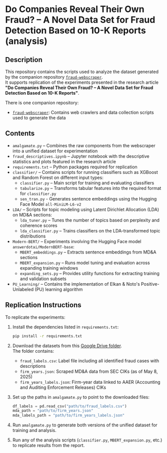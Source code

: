 # Do Companies Reveal Their Own Fraud? – A Novel Data Set for Fraud Detection Based on 10-K Reports (analysis)

## Description

This repository contains the scripts used to analyze the dataset generated by the companion repository [`fraud-webscraper`](https://github.com/your-username/fraud-webscraper).  
It supports replication of the experiments presented in the research article **"Do Companies Reveal Their Own Fraud? – A Novel Data Set for Fraud Detection Based on 10-K Reports"**.

There is one companion repository:

- [`fraud-webscraper`](https://github.com/aminmous/fraud-webscraper): Contains web crawlers and data collection scripts used to generate the data

## Contents

- `amalgamate.py` – Combines the raw components from the webscraper into a unified dataset for experimentation
- `fraud_descriptives.ipynb` – Jupyter notebook with the descriptive statistics and plots featured in the research article
- `requirements.txt` – Python packages required for replication
- `classifier/` – Contains scripts for running classifiers such as XGBoost and Random Forest on different input types:
  - `classifier.py` – Main script for training and evaluating classifiers
  - `tabularize.py` – Transforms tabular features into the required format for `classifier.py`
  - `sen_tran.py` - Generates sentence embeddings using the Hugging Face Model `all-MiniLM-L6-v2`
- `LDA/` – Scripts for topic modeling using Latent Dirichlet Allocation (LDA) on MD&A sections:
  - `lda_tuner.py` – Tunes the number of topics based on perplexity and coherence scores
  - `lda_classifier.py` – Trains classifiers on the LDA-transformed topic distributions
- `Modern-BERT/` – Experiments involving the Hugging Face model `answerdotai/ModernBERT-base`:
  - `MBERT_embeddings.py` – Extracts sentence embeddings from MD&A sections
  - `MBERT_expansion.py` – Runs model tuning and evaluation across expanding training windows
  - `expanding_sets.py` – Provides utility functions for extracting training and validation subsets
- `PU_Learning/` – Contains the implementation of Elkan & Noto's Positive-Unlabeled (PU) learning algorithm

## Replication Instructions

To replicate the experiments:

1. Install the dependencies listed in `requirements.txt`:

   ```bash
   pip install -r requirements.txt
   ```

2. Download the datasets from this [Google Drive folder](https://drive.google.com/drive/folders/1rjmY48Wy7ZsFDCCNnRm7GiTlKG-nWfjQ?usp=sharing).  
   The folder contains:
   - `fraud_labels.csv`: Label file including all identified fraud cases with descriptions
   - `firm_years.json`: Scraped MD&A data from SEC CIKs (as of May 8, 2025)
   - `firm_years_labels.json`: Firm-year data linked to AAER (Accounting and Auditing Enforcement Releases) CIKs

3. Set up the paths in `amalgamate.py` to point to the downloaded files:

   ```python
   df_labels = pd.read_csv("path/to/fraud_labels.csv")
   mda_path = "path/to/firm_years.json"
   mda_labels_path = "path/to/firm_years_labels.json"
   ```

4. Run `amalgamate.py` to generate both versions of the unified dataset for training and analysis.

5. Run any of the analysis scripts (`classifier.py`, `MBERT_expansion.py`, etc.) to replicate results from the report.